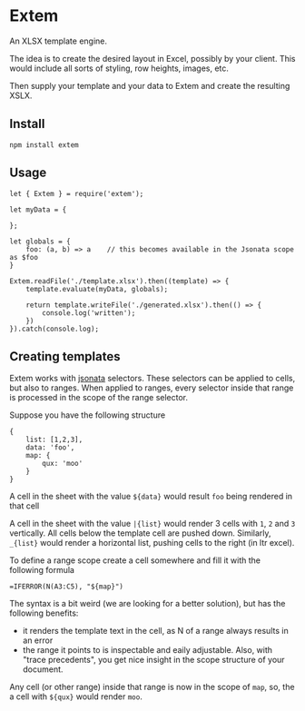 # Extem

An XLSX template engine. 

The idea is to create the desired layout in Excel, possibly by your client. This would include all sorts of styling, row heights, images, etc.

Then supply your template and your data to Extem and create the resulting XSLX.

## Install

    npm install extem

## Usage

    let { Extem } = require('extem');

    let myData = {

    };

    let globals = {
        foo: (a, b) => a    // this becomes available in the Jsonata scope as $foo
    }

    Extem.readFile('./template.xlsx').then((template) => {
        template.evaluate(myData, globals);

        return template.writeFile('./generated.xlsx').then(() => {
            console.log('written');
        })
    }).catch(console.log);

## Creating templates

Extem works with [jsonata](http://jsonata.org/) selectors. These selectors can be applied to cells, but also to ranges. When applied to ranges, every selector inside that range is processed in the scope of the range selector.

Suppose you have the following structure

    {
        list: [1,2,3],
        data: 'foo',
        map: {
            qux: 'moo'
        }
    }

A cell in the sheet with the value `${data}` would result `foo` being rendered in that cell

A cell in the sheet with the value `|{list}` would render 3 cells with `1`, `2` and `3` vertically. All cells below the template cell are pushed down. Similarly, `_{list}` would render a horizontal list, pushing cells to the right (in ltr excel). 

To define a range scope create a cell somewhere and fill it with the following formula

    =IFERROR(N(A3:C5), "${map}")

The syntax is a bit weird (we are looking for a better solution), but has the following benefits:

- it renders the template text in the cell, as N of a range always results in an error
- the range it points to is inspectable and eaily adjustable. Also, with "trace precedents", you get nice insight in the scope structure of your document.

Any cell (or other range) inside that range is now in the scope of `map`, so, the a cell with `${qux}` would render `moo`.
